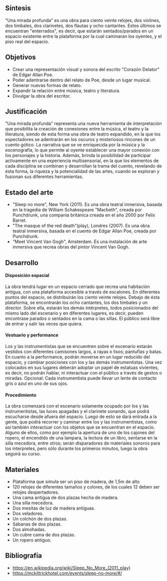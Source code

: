 

## Síntesis

"Una mirada profunda" es una obra para ciento veinte relojes, dos violines, dos timbales, dos clarinetes, dos flautas y ocho cantantes. Estos últimos se encuentran "enterrados", es decir, que estarán sentados/parados en un espacio existente entre la plataforma por la cual caminaran los oyentes, y el piso real del espacio.  


## Objetivos

- Crear una representación visual y sonora del escrito "Corazón Delator" de Edgar Allan Poe.
- Poder adentrarse dentro del relato de Poe, desde un lugar musical. 
- Generar nuevas formas de relato.
- Expandir la relación entre música, teatro y literatura. 
- Divulgar la obra del escritor. 


## Justificación 

"Una mirada profunda" representa una nueva herramienta de interpretación que posibilita la creación de conexiones entre la música, el teatro y la literatura, siendo de esta forma una obra de teatro expandido, en la que los espectadores se adentrarán en los oscuros y misteriosos rincones de un cuento gótico.
La narrativa que se ve enriquecida por la música y la escenografía, lo que permite al oyente establecer una mayor conexión con los personajes y la historia. Además, brinda la posibilidad de participar activamente en una experiencia multisensorial, en la que los elementos de cada disciplina se combinan y desarrollan la trama del cuento, revelando de ésta forma, la riqueza y la potencialidad de las artes, cuando se exploran y fusionan sus diferentes herramientas.


## Estado del arte

- "Sleep no more", New York (2011). Es una obra teatral inmersiva, basada en la tragedia de William Schakespeare   "Macbeth", creada por Punchdrunk, una compania británica creada en el año 2000 por Felix Barret. 
- "The masque of the red death"(play), Londres (2007). Es una obra teatral inmersiva, basada en el cuento de Edgar Allan Poe, creada por Punchdrunk.
- "Meet Vincent Van Gogh", Amsterdam. Es una instalación de arte inmersiva que recrea obras del pintor Vincent Van Gogh.

## Desarrollo

#### Disposición espacial

La obra tendrá lugar en un espacio cerrado que recrea una habitación antigua, con una plataforma accesible a través de escalones. En diferentes puntos del espacio, se distribuirán los ciento veinte relojes. Debajo de ésta plataforma, se encontrarán los ocho cantantes, los dos timbales y un director. Sobre ella, estarán los demás intérpretes, todos posicionados del mismo lado del escenario y en diferentes lugares, es decir, pueden encontrase parados o sentados en la cama o las sillas. 
El público será libre de entrar y salir las veces que quiera. 

#### Vestuario y performance

Los y las instrumentistas que se encuentren sobre el escenario estarán vestidos con diferentes camisones largos, a rayas o lisos; pantuflas y batas.  
En cuanto a la performance, podrán moverse en un lugar reducido del espacio, y cambiar posiciones con los y las demás instrumentistas. Una vez colocados en sus lugares deberán adoptar un papel de estatuas vivientes, es decir, no podrán hablar, ni interactuar con el público a través de gestos o miradas.
Opcional: Cada instrumentista puede llevar un lente de contacto gris o azul en uno de sus ojos. 

#### Procedimiento

La obra comenzará con el escenario solamente ocupado por los y las instrumentistas, las luces apagadas y el clarinete sonando, que podrá escucharse desde afuera del espacio. Luego de esto se dará entrada a la gente, que podrá recorrer y caminar entre los y las instrumentistas, como así también interactuar con los objetos que se encuentran en el espacio. Alguno de ellos, como por ejemplo la apertura de uno de los cajones del ropero, el encendido de una lampara, la lectura de un libro, sentarse en la silla mecedora, entre otros;  serán disparadores de materiales sonoros para los interpretes, pero sólo durante los primeros minutos, luego la obra seguirá su curso. 


## Materiales 

- Plataforma que simula ser un piso de madera, de 1,5m de alto
- 120 relojes de diferentes tamaños y colores, de los cuales 12 deben ser relojes despertadores.
- Una cama antigua de dos plazas hecha de madera.
- Una silla mecedora.
- Dos mesitas de luz de madera antiguas.
- Dos veladores.
- Un colchón de dos plazas.
- Sábanas de dos plazas.
- Dos almohadas.
- Un cubre cama de dos plazas. 
- Un ropero antiguo.


## Bibliografía

- https://en.wikipedia.org/wiki/Sleep_No_More_(2011_play)
- https://mckittrickhotel.com/events/sleep-no-more/#/